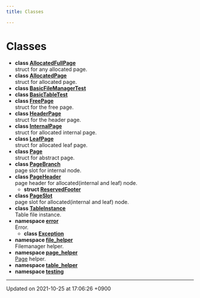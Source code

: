 ```yaml
---
title: Classes

---
```


# Classes




* **class [AllocatedFullPage](/Classes/structAllocatedFullPage)** <br>struct for any allocated page. 
* **class [AllocatedPage](/Classes/structAllocatedPage)** <br>struct for allocated page. 
* **class [BasicFileManagerTest](/Classes/classBasicFileManagerTest)** 
* **class [BasicTableTest](/Classes/classBasicTableTest)** 
* **class [FreePage](/Classes/structFreePage)** <br>struct for the free page. 
* **class [HeaderPage](/Classes/structHeaderPage)** <br>struct for the header page. 
* **class [InternalPage](/Classes/structInternalPage)** <br>struct for allocated internal page. 
* **class [LeafPage](/Classes/structLeafPage)** <br>struct for allocated leaf page. 
* **class [Page](/Classes/structPage)** <br>struct for abstract page. 
* **class [PageBranch](/Classes/structPageBranch)** <br>page slot for internal node. 
* **class [PageHeader](/Classes/structPageHeader)** <br>page header for allocated(internal and leaf) node. 
    * **struct [ReservedFooter](/Classes/structPageHeader_1_1ReservedFooter)** 
* **class [PageSlot](/Classes/structPageSlot)** <br>page slot for allocated(internal and leaf) node. 
* **class [TableInstance](/Classes/structTableInstance)** <br>Table file instance. 
* **namespace [error](/Namespaces/namespaceerror)** <br>Error. 
    * **class [Exception](/Classes/classerror_1_1Exception)** 
* **namespace [file_helper](/Namespaces/namespacefile__helper)** <br>Filemanager helper. 
* **namespace [page_helper](/Namespaces/namespacepage__helper)** <br><a href="/Classes/structPage">Page</a> helper. 
* **namespace [table_helper](/Namespaces/namespacetable__helper)** 
* **namespace [testing](/Namespaces/namespacetesting)** 



-------------------------------

Updated on 2021-10-25 at 17:06:26 +0900
